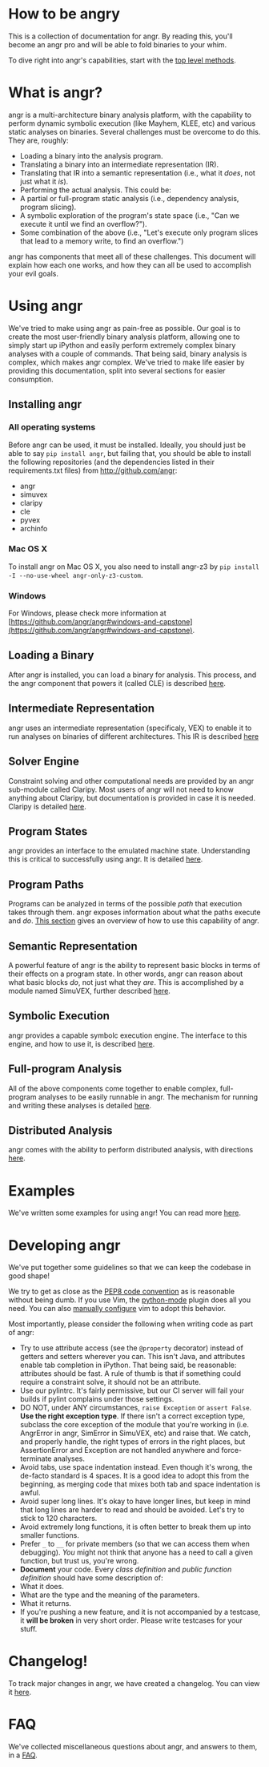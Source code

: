 # How to be angry

This is a collection of documentation for angr. By reading this, you'll become an angr pro and will be able to fold binaries to your whim.

To dive right into angr's capabilities, start with the [top level methods](https://github.com/angr/angr-doc/blob/master/toplevel.md).

# What is angr?

angr is a multi-architecture binary analysis platform, with the capability to perform dynamic symbolic execution (like Mayhem, KLEE, etc) and various static analyses on binaries. Several challenges must be overcome to do this. They are, roughly:

- Loading a binary into the analysis program.
- Translating a binary into an intermediate representation (IR).
- Translating that IR into a semantic representation (i.e., what it *does*, not just what it *is*).
- Performing the actual analysis. This could be:
 - A partial or full-program static analysis (i.e., dependency analysis, program slicing).
 - A symbolic exploration of the program's state space (i.e., "Can we execute it until we find an overflow?").
 - Some combination of the above (i.e., "Let's execute only program slices that lead to a memory write, to find an overflow.")

angr has components that meet all of these challenges. This document will explain how each one works, and how they can all be used to accomplish your evil goals.

# Using angr

We've tried to make using angr as pain-free as possible.
Our goal is to create the most user-friendly binary analysis platform, allowing one to simply start up iPython and easily perform extremely complex binary analyses with a couple of commands.
That being said, binary analysis is complex, which makes angr complex.
We've tried to make life easier by providing this documentation, split into several sections for easier consumption.

## Installing angr

### All operating systems
Before angr can be used, it must be installed.
Ideally, you should just be able to say `pip install angr`, but failing that, you should be
able to install the following repositories (and the dependencies listed in their requirements.txt files)
from http://github.com/angr:
- angr
- simuvex
- claripy
- cle
- pyvex
- archinfo

### Mac OS X
To install angr on Mac OS X, you also need to install angr-z3 by `pip install -I --no-use-wheel angr-only-z3-custom`.

### Windows
For Windows, please check more information at [https://github.com/angr/angr#windows-and-capstone](https://github.com/angr/angr#windows-and-capstone).


## Loading a Binary

After angr is installed, you can load a binary for analysis.
This process, and the angr component that powers it (called CLE) is described [here](./loading.md).

## Intermediate Representation

angr uses an intermediate representation (specificaly, VEX) to enable it to run analyses on binaries of different architectures.
This IR is described [here](./ir.md)

## Solver Engine

Constraint solving and other computational needs are provided by an angr sub-module called Claripy.
Most users of angr will not need to know anything about Claripy, but documentation is provided in case it is needed.
Claripy is detailed [here](./claripy.md).

## Program States

angr provides an interface to the emulated machine state.
Understanding this is critical to successfully using angr.
It is detailed [here](./states.md).

## Program Paths

Programs can be analyzed in terms of the possible *path* that execution takes through them.
angr exposes information about what the paths execute and *do*.
[This section](./paths.md) gives an overview of how to use this capability of angr.

## Semantic Representation

A powerful feature of angr is the ability to represent basic blocks in terms of their effects on a program state.
In other words, angr can reason about what basic blocks *do*, not just what they *are*.
This is accomplished by a module named SimuVEX, further described [here](./simuvex.md).

## Symbolic Execution

angr provides a capable symbolc execution engine.
The interface to this engine, and how to use it, is described [here](./surveyors.md).

## Full-program Analysis

All of the above components come together to enable complex, full-program analyses to be easily runnable in angr.
The mechanism for running and writing these analyses is detailed [here](./analyses.md).

## Distributed Analysis

angr comes with the ability to perform distributed analysis, with directions [here](./orgy.md).

# Examples

We've written some examples for using angr!
You can read more [here](./examples.md).

# Developing angr

We've put together some guidelines so that we can keep the codebase in good shape!

We try to get as close as the [PEP8 code convention](http://legacy.python.org/dev/peps/pep-0008/) as is reasonable without being dumb.
If you use Vim, the [python-mode](https://github.com/klen/python-mode) plugin does all you need. You can also [manually configure](https://wiki.python.org/moin/Vim) vim to adopt this behavior.

Most importantly, please consider the following when writing code as part of angr:

- Try to use attribute access (see the `@property` decorator) instead of getters and setters wherever you can. This isn't Java, and attributes enable tab completion in iPython. That being said, be reasonable: attributes should be fast. A rule of thumb is that if something could require a constraint solve, it should not be an attribute.
- Use our pylintrc. It's fairly permissive, but our CI server will fail your builds if pylint complains under those settings.
- DO NOT, under ANY circumstances, `raise Exception` or `assert False`. **Use the right exception type**. If there isn't a correct exception type, subclass the core exception of the module that you're working in (i.e. AngrError in angr, SimError in SimuVEX, etc) and raise that. We catch, and properly handle, the right types of errors in the right places, but AssertionError and Exception are not handled anywhere and force-terminate analyses.
- Avoid tabs, use space indentation instead. Even though it's wrong, the de-facto standard is 4 spaces. It is a good idea to adopt this from the beginning, as merging code that mixes both tab and space indentation is awful.
- Avoid super long lines. It's okay to have longer lines, but keep in mind that long lines are harder to read and should be avoided. Let's try to stick to 120 characters.
- Avoid extremely long functions, it is often better to break them up into smaller functions.
- Prefer `_` to `__` for private members (so that we can access them when debugging). *You* might not think that anyone has a need to call a given function, but trust us, you're wrong.
- **Document** your code. Every *class definition* and *public function definition* should have some description of:
 - What it does.
 - What are the type and the meaning of the parameters.
 - What it returns.
- If you're pushing a new feature, and it is not accompanied by a testcase, it **will be broken** in very short order. Please write testcases for your stuff.

# Changelog!

To track major changes in angr, we have created a changelog.
You can view it [here](./changelog.md).

# FAQ

We've collected miscellaneous questions about angr, and answers to them, in a [FAQ](./faq.md).
